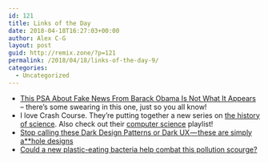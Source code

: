 ```yaml
---
id: 121
title: Links of the Day
date: 2018-04-18T16:27:03+00:00
author: Alex C-G
layout: post
guid: http://remix.zone/?p=121
permalink: /2018/04/18/links-of-the-day-9/
categories:
  - Uncategorized
---
```

  * [This PSA About Fake News From Barack Obama Is Not What It Appears](https://www.buzzfeed.com/davidmack/obama-fake-news-jordan-peele-psa-video-buzzfeed?utm_term=.heALk85ve#.yfpgbjzx9) &#8211; there&#8217;s some swearing in this one, just so you all know!
  * I love Crash Course. They&#8217;re putting together a new series on [the history of science](https://www.youtube.com/watch?v=-hjGgFgnYIA&list=PL8dPuuaLjXtNppY8ZHMPDH5TKK2UpU8Ng). Also check out their [computer science](https://www.youtube.com/watch?v=tpIctyqH29Q&list=PL8dPuuaLjXtNlUrzyH5r6jN9ulIgZBpdo) playlist!
  * [Stop calling these Dark Design Patterns or Dark UX — these are simply a&#42;&#42;hole designs](https://uxdesign.cc/stop-calling-these-dark-design-patterns-or-dark-ux-these-are-simply-asshole-designs-bb02df378ba?ref=hvper.com)
  * [Could a new plastic-eating bacteria help combat this pollution scourge?](https://www.theguardian.com/environment/2016/mar/10/could-a-new-plastic-eating-bacteria-help-combat-this-pollution-scourge)